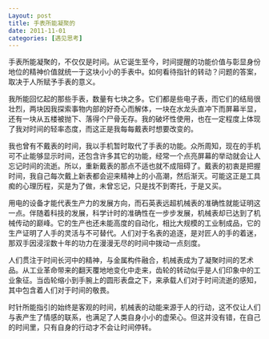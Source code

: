 ```yaml
--- 
Layout: post 
title: 手表所能凝聚的
date: 2011-11-01
categories: [遇见思考] 
---
```


手表所能凝聚的，不仅仅是时间。从它诞生至今，时间提醒的功能价值与彰显身份地位的精神价值就统一于这块小小的手表中。如何看待指针的转动？问题的答案，取决于人所赋予手表的意义。

我所能回忆起的那些手表，数量有七块之多。它们都是些电子表，而它们的结局很壮烈，两块因我探索事物内部的好奇心而解体，一块在水龙头直冲下而屏幕半显，还有一块从五楼被抛下、落得个尸骨无存。我的破坏性使用，也在一定程度上体现了我对时间的轻率态度，而这正是我每每戴表时想要改变的。

我也曾有不戴表的时间，我以手机暂时取代了手表的功能。众所周知，现在的手机可不止能够显示时间，还包含许多其它的功能，经常一个点亮屏幕的举动就会让人忘记时间的流逝。所以，重新戴表的那点不适也就不成阻碍了。戴表的初衷是把握时间，我自己每次戴上新表都会迎来精神上的小高潮，然后渐灭。可能这正是工具痴的心理历程，买是为了做，未曾忘记，只是找不到寄托，于是又买。

用电的设备才能代表生产力的发展方向，而石英表远超机械表的准确性就能证明这一点。伴随着科技的发展，科学计时的准确性在一步步发展，机械表却已达到了机械传动的巅峰。它的生产也还未能高度的自动化，相比大规模的工业制成品，它的生产证明了人手的灵活与不可替代。人们对于名表的追逐，是对匠人的手的着迷，那双手因浸淫数十年的功力在漫漫无尽的时间中拨动一点刻度。

人们贯注于时间长河中的精神，与金属构件融合，机械表成为了凝聚时间的艺术品。从工业革命带来的翻天覆地地变化中走来，齿轮的转动似乎是人们印象中的工业象征。当齿轮缩小到手腕上的圆形表盘之下，来承载人们对于时间流逝的感知，其中包含着人们对于时间的敬畏。

时针所能指引的始终是客观的时间，机械表的动能来源于人的行动，这不仅让人们与表产生了情感的联系，也满足了人类自身小小的虚荣心。但这并没有错，在自己的时间里，只有自身的行动才不会让时间停转。
















